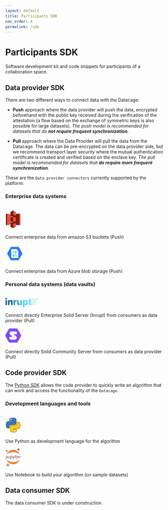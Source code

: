 ```yaml
---
layout: default
title: Participants SDK
nav_order: 4
permalink: /sdk
---
```


# Participants SDK
Software development kit and code snippets for participants of a collaboration space.

## Data provider SDK
There are two different ways to connect data with the Datacage:
- <b>Push</b> approach where the data provider will push the data, encrypted beforehand with the public key received during the verification of the attestation (a flow based on the exchange of symmetric keys is also possible for large datasets).
<i>The push model is recommended for datasets that do <b>not require frequent synchronization</b>.</i>

- <b>Pull</b> approach where the Data Provider will pull the data from the Datacage. The data can be pre-encrypted on the data provider side, but we recommend transport layer security where the mutual authentication certificate is created and verified based on the enclave key.
<i>The pull model is recommended for datasets that <b>do require more frequent synchronization</b>.</i>

These are the `Data provider connectors` currently supported by the platform:
### Enterprise data systems
<br/>
<img classname="testclassname" style="width: 50px" src="assets/images/logo-s3.png">

Connect enterprise data from amazon S3 buckets (Push) 

<img classname="testclassname" style="width: 60px" src="assets/images/logo-azureblob.png">

Connect enterprise data from Azure blob storage (Push) 

### Personal data systems (data vaults)
<br/>
<img classname="testclassname" style="width: 100px" src="assets/images/ess-logo.jpeg">

Connect directly Enterprise Solid Server (Inrupt) from consumers as data provider (Pull) 

<img classname="testclassname" style="width: 50px" src="assets/images/solid-logo.png">

Connect directly Solid Community Server from consumers as data provider (Pull) 

## Code provider SDK
The [Python SDK](https://datavillage-me.github.io/dv-utils/) allows the code provider to quickly write an algorithm that can work and access the functionality of the `Datacage`.

### Development languages and tools
<br/>

<img classname="testclassname" style="width: 50px" src="assets/images/logo-python.webp">

Use Python as development language for the algorithm

<img classname="testclassname" style="width: 50px" src="assets/images/jupyter-logo.png">

Use Notebook to build your algorithm (on sample datasets) 

## Data consumer SDK
The data consumer SDK is under construction.

